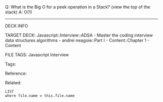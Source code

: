 Q: What is the Big O for a peek operation in a Stack? (view the top of the stack)
A: O(1)
<!--ID: 1689972344650-->



---

DECK INFO

TARGET DECK: Javascript::Interview::ADSA - Master the coding interview data structures algorithms - andrei neagoie::Part I - Content::Chapter 1 - Content

FILE TAGS: Javascript Interview

Tags:

Reference:

Related:

```dataview
LIST
where file.name = this.file.name
```
